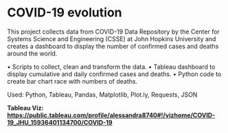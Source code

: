 # COVID-19 evolution


This project collects data from COVID-19 Data Repository by the Center for Systems Science and Engineering (CSSE) at John Hopkins University and creates a dashboard to display the number of confirmed cases and deaths around the world.

•	Scripts to collect, clean and transform the data.
•	Tableau dashboard to display cumulative and daily confirmed cases and deaths. 
•	Python code to create bar chart race with numbers of deaths.

Used: Python, Tableau, Pandas, Matplotlib, Plot.ly, Requests, JSON

<b>Tableau Viz:
https://public.tableau.com/profile/alessandra8740#!/vizhome/COVID-19_JHU_15936401134700/COVID-19

